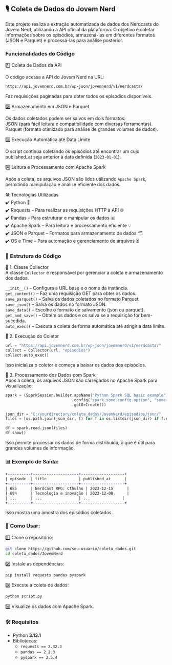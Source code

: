 ## 🎙 **Coleta de Dados do Jovem Nerd**  
Este projeto realiza a extração automatizada de dados dos Nerdcasts do Jovem Nerd, utilizando a API oficial da plataforma. O objetivo é coletar informações sobre os episódios, armazená-las em diferentes formatos (JSON e Parquet) e processá-las para análise posterior.

### **Funcionalidades do Código**  
1️⃣ Coleta de Dados da API

O código acessa a API do Jovem Nerd na URL:  
```bash  
https://api.jovemnerd.com.br/wp-json/jovemnerd/v1/nerdcasts/
```  
Faz requisições paginadas para obter todos os episódios disponíveis.

2️⃣ Armazenamento em JSON e Parquet

Os dados coletados podem ser salvos em dois formatos:  
JSON (para fácil leitura e compatibilidade com diversas ferramentas).  
Parquet (formato otimizado para análise de grandes volumes de dados).

3️⃣ Execução Automática até Data Limite

O script continua coletando os episódios até encontrar um cujo published_at seja anterior à data definida (`2023-01-01`).

4️⃣ Leitura e Processamento com Apache Spark

Após a coleta, os arquivos JSON são lidos utilizando `Apache Spark`, permitindo manipulação e análise eficiente dos dados.

🛠 Tecnologias Utilizadas  
✔️ Python 🐍  
✔️ Requests – Para realizar as requisições HTTP à API 🌐  
✔️ Pandas – Para estruturar e manipular os dados 📊  
✔️ Apache Spark – Para leitura e processamento eficiente 💡  
✔️ JSON e Parquet – Formatos para armazenamento de dados 🗂  
✔️ OS e Time – Para automação e gerenciamento de arquivos ⏳

### 📂 Estrutura do Código  
📌 1. Classe Collector  
A classe `Collector` é responsável por gerenciar a coleta e armazenamento dos dados.

`__init__()` – Configura a URL base e o nome da instância.  
`get_content()` – Faz uma requisição GET para obter os dados.  
`save_parquet()` – Salva os dados coletados no formato Parquet.  
`save_json()` – Salva os dados no formato JSON.  
`save_data()` – Escolhe o formato de salvamento (json ou parquet).  
`get_and_save()` – Obtém os dados e os salva se a requisição for bem-sucedida.  
`auto_exec()` – Executa a coleta de forma automática até atingir a data limite.  

📌 2. Execução do Coletor  
```python  
url = "https://api.jovemnerd.com.br/wp-json/jovemnerd/v1/nerdcasts/"
collect = Collector(url, "episodios")
collect.auto_exec()
```  
Isso inicializa o coletor e começa a baixar os dados dos episódios.

📌 3. Processamento dos Dados com Spark  
Após a coleta, os arquivos JSON são carregados no Apache Spark para visualização:  
```python  
spark = (SparkSession.builder.appName("Python Spark SQL basic example")
                             .config("spark.some.config.option", "some-value")
                             .getOrCreate())

json_dir = "C:/yourdirectory/coleta_dados/JovemNerd/episodios/json/"
files = [os.path.join(json_dir, f) for f in os.listdir(json_dir) if f.endswith(".json")]

df = spark.read.json(files)
df.show()
```  
Isso permite processar os dados de forma distribuída, o que é útil para grandes volumes de informação.

### 📊 Exemplo de Saída:  
```diff  
+----------+--------------------+-------------------+
| episode  | title              | published_at      |
+----------+--------------------+-------------------+
| 685      | Nerdcast RPG: Cthulhu | 2023-12-15      |
| 684      | Tecnologia e inovação | 2023-12-08      |
| ...      | ...                | ...              |
+----------+--------------------+-------------------+
```  
Isso mostra uma amostra dos episódios coletados.

### 📌 Como Usar:  
1️⃣ Clone o repositório:

```bash  
git clone https://github.com/seu-usuario/coleta_dados.git
cd coleta_dados/JovemNerd
```

2️⃣ Instale as dependências:

```bash  
pip install requests pandas pyspark
```

3️⃣ Execute a coleta de dados:

```bash  
python script.py
```

4️⃣ Visualize os dados com Apache Spark.

### 🛠 Requisitos

- Python **3.13.1**  
- Bibliotecas:  
  - `requests == 2.32.3`  
  - `pandas == 2.2.3`  
  - `pyspark == 3.5.4`  
